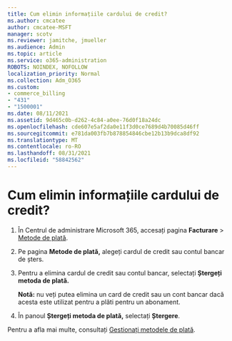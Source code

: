 ```yaml
---
title: Cum elimin informațiile cardului de credit?
ms.author: cmcatee
author: cmcatee-MSFT
manager: scotv
ms.reviewer: jamitche, jmueller
ms.audience: Admin
ms.topic: article
ms.service: o365-administration
ROBOTS: NOINDEX, NOFOLLOW
localization_priority: Normal
ms.collection: Adm_O365
ms.custom:
- commerce_billing
- "431"
- "1500001"
ms.date: 08/11/2021
ms.assetid: 9d465c0b-d262-4c84-a0ee-76d0f18a24dc
ms.openlocfilehash: cde607e5af2da0e11f3d0ce7689d4b70085d46ff
ms.sourcegitcommit: e781da003fb7b878854846cbe12b13b9dca8df92
ms.translationtype: MT
ms.contentlocale: ro-RO
ms.lasthandoff: 08/31/2021
ms.locfileid: "58842562"
---
```

# <a name="how-do-i-remove-my-credit-card-information"></a>Cum elimin informațiile cardului de credit?

1. În Centrul de administrare Microsoft 365, accesați pagina **Facturare** \> [Metode de plată](https://go.microsoft.com/fwlink/p/?linkid=2018806).

2. Pe pagina **Metode de plată,** alegeți cardul de credit sau contul bancar de șters.

3. Pentru a elimina cardul de credit sau contul bancar, selectați **Ștergeți metoda de plată.**

    **Notă:** nu veți putea elimina un card de credit sau un cont bancar dacă acesta este utilizat pentru a plăti pentru un abonament.

4. În panoul **Ștergeți metoda de plată,** selectați **Ștergere**.

Pentru a afla mai multe, consultați [Gestionați metodele de plată](https://docs.microsoft.com/microsoft-365/commerce/billing-and-payments/manage-payment-methods).